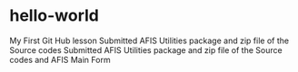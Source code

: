 # hello-world
My First Git Hub lesson
Submitted AFIS Utilities package and zip file of the Source codes
Submitted AFIS Utilities package and zip file of the Source codes and AFIS Main Form
